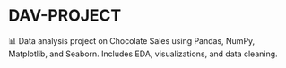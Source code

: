 # DAV-PROJECT
📊 Data analysis project on Chocolate Sales using Pandas, NumPy, Matplotlib, and Seaborn. Includes EDA, visualizations, and data cleaning.
